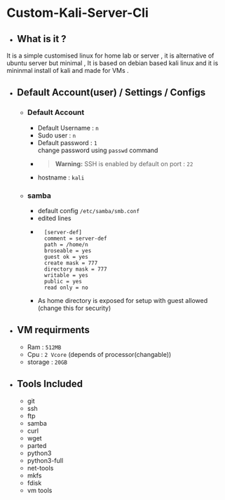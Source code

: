 # Custom-Kali-Server-Cli

- ## What is it ?
It is a simple customised linux for home lab or server , it is alternative of ubuntu server but minimal , It is based on debian based kali linux and it is mininmal install of kali and made for VMs .

- ## Default Account(user) / Settings / Configs
    
    - ### Default Account
        - Default Username : `n`
        - Sudo user : `n`
        - Default password : `1`  
            change password using `passwd` command  
        - > **Warning:** SSH is enabled by default on port : `22`  
        - hostname : `kali`   
    - ### samba
        - default config `/etc/samba/smb.conf`
        - edited lines
        - ``` 
            [server-def]
            comment = server-def
            path = /home/n
            broseable = yes
            guest ok = yes
            create mask = 777
            directory mask = 777
            writable = yes
            public = yes
            read only = no 
        -   As home directory is exposed for setup with guest allowed (change this  for security)

- ## VM requirments 
    - Ram : `512MB`
    - Cpu : `2 Vcore` (depends of processor(changable))
    - storage : `20GB`
    
- ## Tools Included
    - git
    - ssh
    - ftp 
    - samba
    - curl
    - wget
    - parted
    - python3
    - python3-full
    - net-tools
    - mkfs
    - fdisk
    - vm tools

